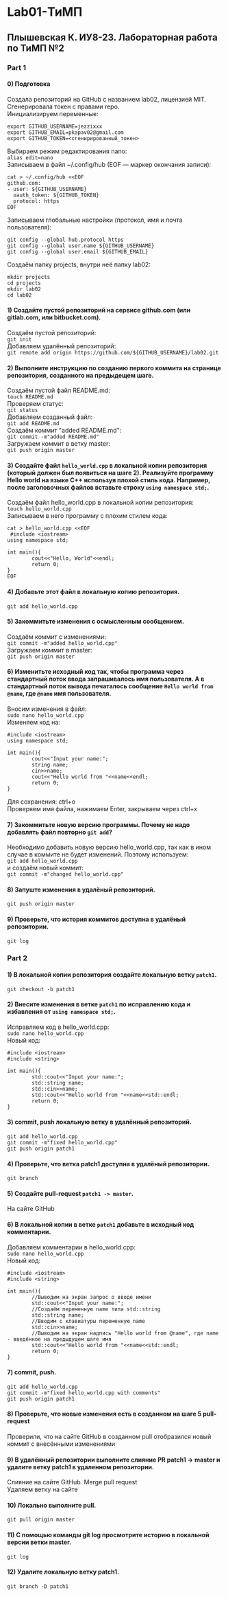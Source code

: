 # Lab01-ТиМП
## Плышевская К. ИУ8-23. Лабораторная работа по ТиМП №2
### Part 1
#### 0) Подготовка
Создала репозиторий на GitHub с названием lab02, лицензией MIT.    
Сгенерировала токен с правами repo.    
Инициализируем переменные:
```
export GITHUB_USERNAME=jezzixxx
export GITHUB_EMAIL=pkapav02@gmail.com
export GITHUB_TOKEN=<сгенирированный_токен>
```
Выбираем режим редактирования nano:    
`alias edit=nano`    
Записываем в файл ~/.config/hub (EOF — маркер окончания записи):
```
cat > ~/.config/hub <<EOF
github.com:
- user: ${GITHUB_USERNAME}
  oauth_token: ${GITHUB_TOKEN}
  protocol: https
EOF
```
Записываем глобальные настройки (протокол, имя и почта пользователя):    
```
git config --global hub.protocol https
git config --global user.name ${GITHUB_USERNAME}
git config --global user.email ${GITHUB_EMAIL}
```
Создаём папку projects, внутри неё папку lab02:
```
mkdir projects
cd projects
mkdir lab02
cd lab02
```
#### 1) Создайте пустой репозиторий на сервисе github.com (или gitlab.com, или bitbucket.com).
Создаём пустой репозиторий:    
`git init`    
Добавляем удалённый репозиторий:    
`git remote add origin https://github.com/${GITHUB_USERNAME}/lab02.git`
#### 2) Выполните инструкцию по созданию первого коммита на странице репозитория, созданного на предыдещем шаге.
Создаём пустой файл README.md:    
`touch README.md`    
Проверяем статус:    
`git status`    
Добавляем созданный файл:    
`git add README.md`    
Создаём коммит "added README.md":    
`git commit -m"added README.md"`    
Загружаем коммит в ветку master:    
`git push origin master`
#### 3) Создайте файл `hello_world.cpp` в локальной копии репозитория (который должен был появиться на шаге 2). Реализуйте программу Hello world на языке C++ используя плохой стиль кода. Например, после заголовочных файлов вставьте строку `using namespace std;`.
Создаём файл hello_world.cpp в локальной копии репозитория:    
`touch hello_world.cpp`    
Записываем в него программу с плохим стилем кода:    
```
cat > hello_world.cpp <<EOF
 #include <iostream>
using namespace std;

int main(){
        cout<<"Hello, World"<<endl;
        return 0;
}
EOF
```
#### 4) Добавьте этот файл в локальную копию репозитория.
`git add hello_world.cpp`
#### 5) Закоммитьте изменения с осмысленным сообщением.
Создаём коммит с изменениями:    
`git commit -m"added hello_world.cpp"`    
Загружаем коммит в master:    
`git push origin master`
#### 6) Изменитьте исходный код так, чтобы программа через стандартный поток ввода запрашивалось имя пользователя. А в стандартный поток вывода печаталось сообщение `Hello world from @name`, где `@name` имя пользователя.
Вносим изменения в файл:    
`sudo nano hello_world.cpp`    
Изменяем код на:
```
#include <iostream>
using namespace std;

int main(){
        cout<<"Input your name:";
        string name;
        cin>>name;
        cout<<"Hello world from "<<name<<endl;
        return 0;
}
```
Для сохранения: ctrl+o    
Проверяем имя файла, нажимаем Enter, закрываем через ctrl+x
#### 7) Закоммитьте новую версию программы. Почему не надо добавлять файл повторно `git add`?
Необходимо добавить новую версию hello_world.cpp, так как в ином случае в коммите не будет изменений. Поэтому используем:    
`git add hello_world.cpp`    
и создаём новый коммит:    
`git commit -m"changed hello_world.cpp"`
#### 8) Запуште изменения в удалёный репозиторий.
`git push origin master`    
#### 9) Проверьте, что история коммитов доступна в удалёный репозитории.
`git log`
### Part 2
#### 1) В локальной копии репозитория создайте локальную ветку `patch1`.
`git checkout -b patch1`
#### 2) Внесите изменения в ветке `patch1` по исправлению кода и избавления от `using namespace std;`.
Исправляем код в hello_world.cpp:    
`sudo nano hello_world.cpp`    
Новый код:    
```
#include <iostream>
#include <string>

int main(){
        std::cout<<"Input your name:";
        std::string name;
        std::cin>>name;
        std::cout<<"Hello world from "<<name<<std::endl;
        return 0;
}
```
#### 3) commit, push локальную ветку в удалённый репозиторий.
```
git add hello_world.cpp
git commit -m"fixed hello_world.cpp"
git push origin patch1
```
#### 4) Проверьте, что ветка patch1 доступна в удалёный репозитории.
`git branch`
#### 5) Создайте pull-request `patch1 -> master`.
На сайте GitHub
#### 6) В локальной копии в ветке `patch1` добавьте в исходный код комментарии.
Добавляем комментарии в hello_world.cpp:    
`sudo nano hello_world.cpp`    
Новый код:    
```
#include <iostream>
#include <string>

int main(){
        //Выводим на экран запрос о вводе имени
        std::cout<<"Input your name:";
        //Создаём переменную name типа std::string
        std::string name;
        //Вводим с клавиатуры переменную name
        std::cin>>name;
        //Выводим на экран надпись "Hello world from @name", где name - введённое на предыдущем шаге имя
        std::cout<<"Hello world from "<<name<<std::endl;
        return 0;
}
```
#### 7) commit, push.
```
git add hello_world.cpp
git commit -m"fixed hello_world.cpp with comments"
git push origin patch1
```
#### 8) Проверьте, что новые изменения есть в созданном на шаге 5 pull-request
Проверили, что на сайте GitHub в созданном pull отобразился новый коммит с внесёнными изменениями
#### 9) В удалённый репозитории выполните слияние PR patch1 -> master и удалите ветку patch1 в удаленном репозитории.
Слияние на сайте GitHub. Merge pull request    
Удаляем ветку на сайте
#### 10) Локально выполните pull.
`git pull origin master`
#### 11) С помощью команды git log просмотрите историю в локальной версии ветки master.
`git log`
#### 12) Удалите локальную ветку patch1.
`git branch -D patch1`

